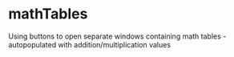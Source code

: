 # mathTables
Using buttons to open separate windows containing math tables - autopopulated with addition/multiplication values 

